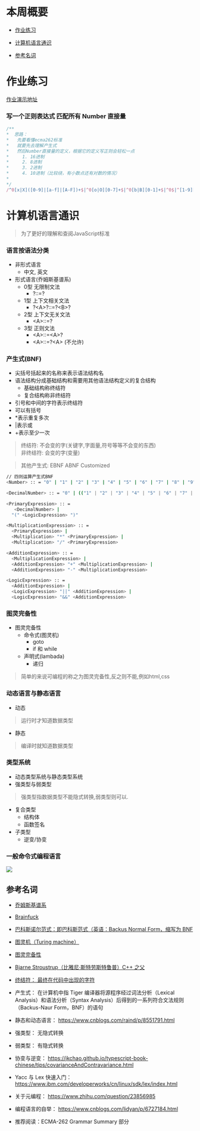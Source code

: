 # 本周概要
- [作业练习](#作业练习)
- [计算机语言通识](#计算机语言通识)

- [参考名词](#参考名词)

# 作业练习
[作业演示地址](https://jtr354.github.io/Frontend-01-Template/week02/index.html)
### 写一个正则表达式 匹配所有 Number 直接量
```js
/**
*  思路：
*   先要看懂ecma262标准
*   就要先去理解产生式
*   然后Number直接量的定义，根据它的定义写正则会轻松一点
*     1. 16进制
*     2. 8进制
*     3. 2进制
*     4. 10进制（比较绕，有小数点还有对数的情况）
*   
*/
/^0[x|X]([0-9]|[a-f]|[A-F])+$|^0[o|O][0-7]+$|^0[b|B][0-1]+$|^0$|^[1-9][0-9]*?\.?(([0-9]*)?)([e|E][-|+]?([0-9]|[1-9][0-9])+)?$|\.([0-9]+)([e|E][-|+]?([0-9]|[1-9][0-9])+)?$/

```

# 计算机语言通识
> 为了更好的理解和查阅JavaScript标准
### 语言按语法分类
- 非形式语言
  - 中文, 英文
- 形式语言(乔姆斯基谱系)
  - 0型 无限制文法
    - \?::=?
  - 1型 上下文相关文法
    - \?\<A>\?::=?\<B>?
  - 2型 上下文无关文法
    - \<A>::=?
  - 3型 正则文法
    - \<A>::=\<A>?
    - \<A>::=?\<A> (不允许)
  
### 产生式(BNF)
- 尖括号括起来的名称来表示语法结构名
- 语法结构分成基础结构和需要用其他语法结构定义的复合结构
  - 基础结构称终结符
  - 复合结构称非终结符
- 引号和中间的字符表示终结符
- 可以有括号
- *表示重复多次
- |表示或
- +表示至少一次
> 终结符: 不会变的字(关键字,字面量,符号等等不会变的东西)  
非终结符: 会变的字(变量)

> 其他产生式: EBNF ABNF Customized

```bash
// 四则运算产生式BNF
<Number> :: = "0" | "1" | "2" | "3" | "4" | "5" | "6" | "7" | "8" | "9"

<DecimalNumber> :: = "0" | (("1" | "2" | "3" | "4" | "5" | "6" | "7" | "8" | "9") <Number>*)

<PrimaryExpression> :: =
   <DecimalNumber> |
  "(" <LogicExpression> ")"

<MultiplicationExpression> :: =
  <PrimaryExpression> |
  <Multiplication> "*" <PrimaryExpression> |
  <Multiplication> "/" <PrimaryExpression>

<AdditionExpression> :: =
  <MultiplicationExpression> |
  <AdditionExpression> "+" <MultiplicationExpression> |
  <AdditionExpression> "-" <MultiplicationExpression>

<LogicExpression> :: =
  <AdditionExpression> |
  <LogicExpression> "||" <AdditionExpression> |
  <LogicExpression> "&&" <AdditionExpression>
```

### 图灵完备性
- 图灵完备性
  - 命令式(图灵机)
    - goto
    - if 和 while
  - 声明式(lambada)
    - 递归
> 简单的来说可编程的称之为图灵完备性,反之则不能,例如html,css

### 动态语言与静态语言
- 动态
> 运行时才知道数据类型
- 静态
> 编译时就知道数据类型

### 类型系统
- 动态类型系统与静态类型系统
- 强类型与弱类型
> 强类型指数据类型不能隐式转换,弱类型则可以.
- 复合类型
  - 结构体
  - 函数签名
- 子类型
  - 逆变/协变
### 一般命令式编程语言
![](https://jtr354.github.io/Frontend-01-Template/week02/command-languages.jpg)
## 参考名词
- [乔姆斯基谱系](https://zh.wikipedia.org/wiki/%E4%B9%94%E5%A7%86%E6%96%AF%E5%9F%BA%E8%B0%B1%E7%B3%BB)
- [Brainfuck](https://zh.wikipedia.org/wiki/Brainfuck)
- [巴科斯诺尔范式：即巴科斯范式（英语：Backus Normal Form，缩写为 BNF](https://zh.wikipedia.org/wiki/%E5%B7%B4%E7%A7%91%E6%96%AF%E8%8C%83%E5%BC%8F)
- [图灵机（Turing machine）](https://zh.wikipedia.org/wiki/%E5%9B%BE%E7%81%B5%E6%9C%BA)
- [图灵完备性](https://zh.wikipedia.org/wiki/%E5%9C%96%E9%9D%88%E5%AE%8C%E5%82%99%E6%80%A7)
- [Bjarne Stroustrup（比雅尼·斯特劳斯特鲁普）C++ 之父](https://zh.wikipedia.org/wiki/%E6%AF%94%E9%9B%85%E5%B0%BC%C2%B7%E6%96%AF%E7%89%B9%E5%8A%B3%E6%96%AF%E7%89%B9%E9%B2%81%E6%99%AE)

- [终结符： 最终在代码中出现的字符](https://zh.wikipedia.org/wiki/%E7%B5%82%E7%B5%90%E7%AC%A6%E8%88%87%E9%9D%9E%E7%B5%82%E7%B5%90%E7%AC%A6)
- 产生式： 在计算机中指 Tiger 编译器将源程序经过词法分析（Lexical Analysis）和语法分析（Syntax Analysis）后得到的一系列符合文法规则（Backus-Naur Form，BNF）的语句
- 静态和动态语言： https://www.cnblogs.com/raind/p/8551791.html
- 强类型： 无隐式转换
- 弱类型： 有隐式转换
- 协变与逆变： https://jkchao.github.io/typescript-book-chinese/tips/covarianceAndContravariance.html
- Yacc 与 Lex 快速入门： https://www.ibm.com/developerworks/cn/linux/sdk/lex/index.html
- 关于元编程： https://www.zhihu.com/question/23856985
- 编程语言的自举： https://www.cnblogs.com/lidyan/p/6727184.html
- 推荐阅读：ECMA-262 Grammar Summary 部分
